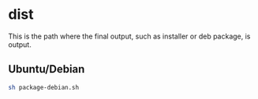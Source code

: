 # dist 

This is the path where the final output, such as installer or deb package, is output.

## Ubuntu/Debian 

```bash
sh package-debian.sh
```